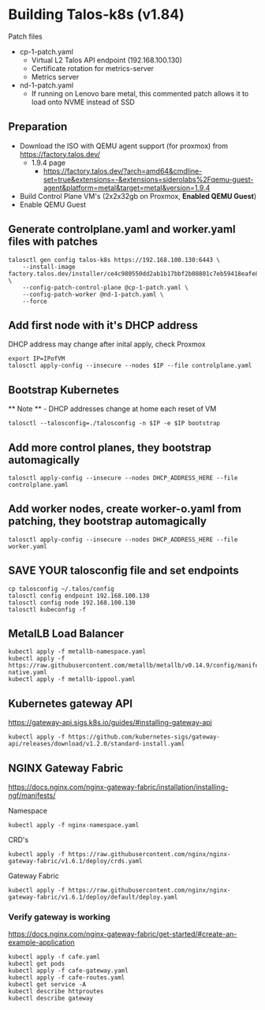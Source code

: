 # Building Talos-k8s (v1.84)


Patch files
- cp-1-patch.yaml
    - Virtual L2 Talos API endpoint (192.168.100.130)
    - Certificate rotation for metrics-server
    - Metrics server
- nd-1-patch.yaml
    - If running on Lenovo bare metal, this commented patch allows it to load onto NVME instead of SSD

## Preparation
- Download the ISO with QEMU agent support (for proxmox) from https://factory.talos.dev/
    - 1.9.4 page 
        - https://factory.talos.dev/?arch=amd64&cmdline-set=true&extensions=-&extensions=siderolabs%2Fqemu-guest-agent&platform=metal&target=metal&version=1.9.4
- Build Control Plane VM's (2x2x32gb on Proxmox, **Enabled QEMU Guest**)
- Enable QEMU Guest

## Generate controlplane.yaml and worker.yaml files with patches
```
talosctl gen config talos-k8s https://192.168.100.130:6443 \
    --install-image factory.talos.dev/installer/ce4c980550dd2ab1b17bbf2b08801c7eb59418eafe8f279833297925d67c7515:v1.9.4 \
    --config-patch-control-plane @cp-1-patch.yaml \
    --config-patch-worker @nd-1-patch.yaml \
    --force
```

## Add first node with it's DHCP address
DHCP address may change after inital apply, check Proxmox
```
export IP=IPofVM
talosctl apply-config --insecure --nodes $IP --file controlplane.yaml
```

## Bootstrap Kubernetes
** Note ** - DHCP addresses change at home each reset of VM
```
talosctl --talosconfig=./talosconfig -n $IP -e $IP bootstrap
```

## Add more control planes, they bootstrap automagically
```
talosctl apply-config --insecure --nodes DHCP_ADDRESS_HERE --file controlplane.yaml
```

## Add worker nodes, create worker-o.yaml from patching, they bootstrap automagically
```
talosctl apply-config --insecure --nodes DHCP_ADDRESS_HERE --file worker.yaml
```

## SAVE YOUR talosconfig file and set endpoints
```
cp talosconfig ~/.talos/config
talosctl config endpoint 192.168.100.130
talosctl config node 192.168.100.130
talosctl kubeconfig -f
```

## MetalLB Load Balancer  
```
kubectl apply -f metallb-namespace.yaml
kubectl apply -f https://raw.githubusercontent.com/metallb/metallb/v0.14.9/config/manifests/metallb-native.yaml
kubectl apply -f metallb-ippool.yaml
```
## Kubernetes gateway API
https://gateway-api.sigs.k8s.io/guides/#installing-gateway-api

```
kubectl apply -f https://github.com/kubernetes-sigs/gateway-api/releases/download/v1.2.0/standard-install.yaml
```

## NGINX Gateway Fabric
https://docs.nginx.com/nginx-gateway-fabric/installation/installing-ngf/manifests/

Namespace
```
kubectl apply -f nginx-namespace.yaml
```

CRD's
```
kubectl apply -f https://raw.githubusercontent.com/nginx/nginx-gateway-fabric/v1.6.1/deploy/crds.yaml
```

Gateway Fabric
```
kubectl apply -f https://raw.githubusercontent.com/nginx/nginx-gateway-fabric/v1.6.1/deploy/default/deploy.yaml
```

### Verify gateway is working
https://docs.nginx.com/nginx-gateway-fabric/get-started/#create-an-example-application

```
kubectl apply -f cafe.yaml
kubectl get pods
kubectl apply -f cafe-gateway.yaml
kubectl apply -f cafe-routes.yaml
kubectl get service -A
kubectl describe httproutes
kubectl describe gateway
```